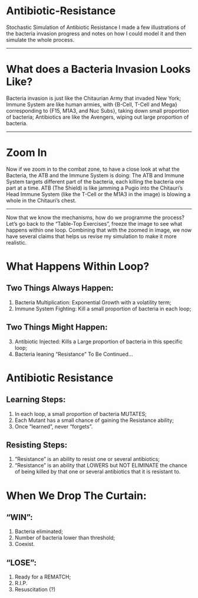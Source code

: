 # Antibiotic-Resistance
Stochastic Simulation of Antibiotic Resistance
I made a few illustrations of the bacteria invasion progress and notes on how I could model it and then simulate the whole process.

**********************************************************
# What does a Bacteria Invasion Looks Like?
Bacteria invasion is just like the Chitaurian Army that invaded New York;
Immune System are like human armies, with {B-Cell, T-Cell and Mega} corresponding to {F15, M1A3, and Nuc Subs}, taking down small proportion of bacteria;
Antibiotics are like the Avengers, wiping out large proportion of bacteria.
**********************************************************

# Zoom In
Now if we zoom in to the combat zone, to have a close look at what the Bacteria, the ATB and the Immune System is doing:
The ATB and Immune System targets different part of the bacteria, each killing the bacteria one part at a time.
ATB (The Shield) is like jamming a Pugio into the Chitauri’s Head
Immune System (like the T-Cell or the M1A3 in the image) is blowing a whole in the Chitauri’s chest.
**********************************************************
Now that we know the mechanisms, how do we programme the process?
Let’s go back to the “Table-Top Exercises”, freeze the image to see what happens within one loop. Combining that with the zoomed in image, we now have several claims that helps us revise my simulation to make it more realistic.

# What Happens Within Loop?
## Two Things Always Happen:
1. Bacteria Multiplication:
Exponential Growth with a volatility term;
2. Immune System Fighting:
Kill a small proportion of bacteria in each loop;

## Two Things Might Happen:
3. Antibiotic Injected:
Kills a Large proportion of bacteria in this specific loop;
4. Bacteria leaning “Resistance”
To Be Continued…

# Antibiotic Resistance

## Learning Steps:
1. In each loop, a small proportion of bacteria MUTATES;
2. Each Mutant has a small chance of gaining the Resistance ability;
3. Once “learned”, never “forgets”.

## Resisting Steps:
1. “Resistance” is an ability to resist one or several antibiotics;
2. “Resistance” is an ability that LOWERS but NOT ELIMINATE the chance of being killed by that one or several antibiotics that it is resistant to.

# When We Drop The Curtain:
## “WIN”: 
1. Bacteria eliminated;
2. Number of bacteria lower than threshold;
3. Coexist.

## “LOSE”:
1. Ready for a REMATCH;
2. R.I.P.
3. Resuscitation (?)
